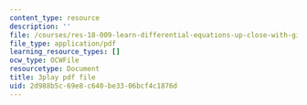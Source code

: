 ```yaml
---
content_type: resource
description: ''
file: /courses/res-18-009-learn-differential-equations-up-close-with-gilbert-strang-and-cleve-moler-fall-2015/2d988b5c69e8c640be3306bcf4c1876d_n98ilenWoak.pdf
file_type: application/pdf
learning_resource_types: []
ocw_type: OCWFile
resourcetype: Document
title: 3play pdf file
uid: 2d988b5c-69e8-c640-be33-06bcf4c1876d
---
```

